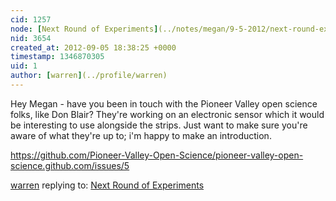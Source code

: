 ```yaml
---
cid: 1257
node: [Next Round of Experiments](../notes/megan/9-5-2012/next-round-experiments)
nid: 3654
created_at: 2012-09-05 18:38:25 +0000
timestamp: 1346870305
uid: 1
author: [warren](../profile/warren)
---
```


Hey Megan - have you been in touch with the Pioneer Valley open science folks, like Don Blair? They're working on an electronic sensor which it would be interesting to use alongside the strips. Just want to make sure you're aware of what they're up to; i'm happy to make an introduction.

https://github.com/Pioneer-Valley-Open-Science/pioneer-valley-open-science.github.com/issues/5

[warren](../profile/warren) replying to: [Next Round of Experiments](../notes/megan/9-5-2012/next-round-experiments)

